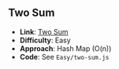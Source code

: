 ## Two Sum
- **Link**: [Two Sum](https://leetcode.com/problems/two-sum/)
- **Difficulty**: Easy
- **Approach**: Hash Map (O(n))
- **Code**: See `Easy/two-sum.js`
